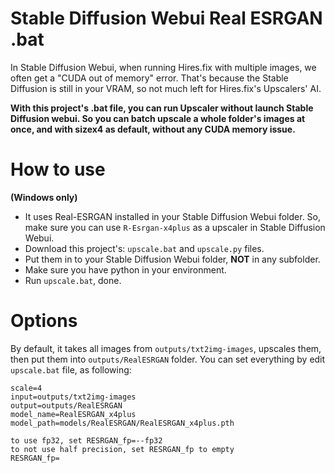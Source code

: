 # Stable Diffusion Webui Real ESRGAN .bat
In Stable Diffusion Webui, when running Hires.fix with multiple images, we often get a "CUDA out of memory" error.
That's because the Stable Diffusion is still in your VRAM, so not much left for Hires.fix's Upscalers' AI. 

**With this project's .bat file, you can run Upscaler without launch Stable Diffusion webui. So you can batch upscale a whole folder's images at once, and with sizex4 as default, without any CUDA memory issue.**

# How to use
 **(Windows only)**
* It uses Real-ESRGAN installed in your Stable Diffusion Webui folder. So, make sure you can use `R-Esrgan-x4plus` as a upscaler in Stable Diffusion Webui.
* Download this project's: `upscale.bat` and `upscale.py` files.
* Put them in to your Stable Diffusion Webui folder, **NOT** in any subfolder.
* Make sure you have python in your environment.
* Run `upscale.bat`, done.

# Options
By default, it takes all images from `outputs/txt2img-images`, upscales them, then put them into `outputs/RealESRGAN` folder.
You can set everything by edit `upscale.bat` file, as following:
```
scale=4
input=outputs/txt2img-images
output=outputs/RealESRGAN
model_name=RealESRGAN_x4plus
model_path=models/RealESRGAN/RealESRGAN_x4plus.pth

to use fp32, set RESRGAN_fp=--fp32
to not use half precision, set RESRGAN_fp to empty
RESRGAN_fp=
```
